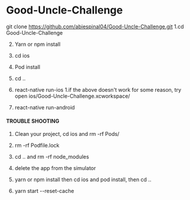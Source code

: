 # Good-Uncle-Challenge

git clone https://github.com/abiespinal04/Good-Uncle-Challenge.git
1.cd Good-Uncle-Challenge

2. Yarn or npm install

3. cd ios

4. Pod install

5. cd ..

6. react-native run-ios
  1.if the above doesn't work for some reason, try open ios/Good-Uncle-Challenge.xcworkspace/
  
 7. react-native run-android
 
 
 #### TROUBLE SHOOTING #### 
 1. Clean your project, cd ios and rm -rf Pods/
 
 2. rm -rf Podfile.lock
 
 3. cd .. and rm -rf node_modules
 
 4. delete the app from the simulator
 
 5. yarn or npm install then cd ios and pod install, then cd ..
 
 6. yarn start --reset-cache
